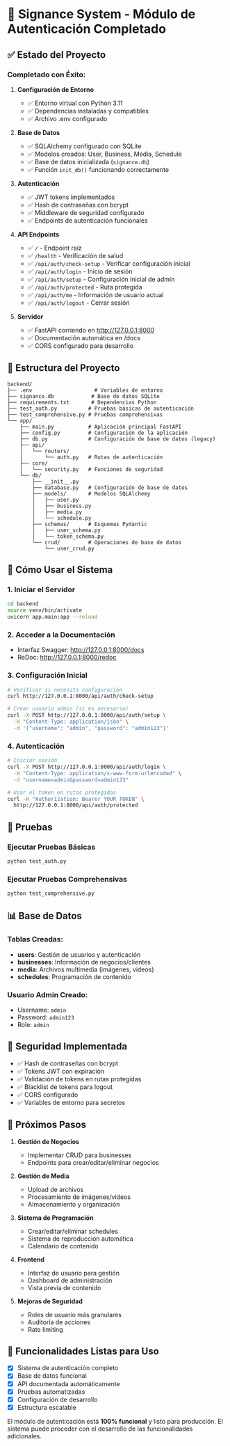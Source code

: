 # 🎉 Signance System - Módulo de Autenticación Completado

## ✅ Estado del Proyecto

### Completado con Éxito:
1. **Configuración de Entorno**
   - ✅ Entorno virtual con Python 3.11
   - ✅ Dependencias instaladas y compatibles
   - ✅ Archivo .env configurado

2. **Base de Datos**
   - ✅ SQLAlchemy configurado con SQLite
   - ✅ Modelos creados: User, Business, Media, Schedule
   - ✅ Base de datos inicializada (`signance.db`)
   - ✅ Función `init_db()` funcionando correctamente

3. **Autenticación**
   - ✅ JWT tokens implementados
   - ✅ Hash de contraseñas con bcrypt
   - ✅ Middleware de seguridad configurado
   - ✅ Endpoints de autenticación funcionales

4. **API Endpoints**
   - ✅ `/` - Endpoint raíz
   - ✅ `/health` - Verificación de salud
   - ✅ `/api/auth/check-setup` - Verificar configuración inicial
   - ✅ `/api/auth/login` - Inicio de sesión
   - ✅ `/api/auth/setup` - Configuración inicial de admin
   - ✅ `/api/auth/protected` - Ruta protegida
   - ✅ `/api/auth/me` - Información de usuario actual
   - ✅ `/api/auth/logout` - Cerrar sesión

5. **Servidor**
   - ✅ FastAPI corriendo en http://127.0.0.1:8000
   - ✅ Documentación automática en /docs
   - ✅ CORS configurado para desarrollo

## 🔧 Estructura del Proyecto

```
backend/
├── .env                    # Variables de entorno
├── signance.db            # Base de datos SQLite
├── requirements.txt       # Dependencias Python
├── test_auth.py          # Pruebas básicas de autenticación
├── test_comprehensive.py # Pruebas comprehensivas
└── app/
    ├── main.py           # Aplicación principal FastAPI
    ├── config.py         # Configuración de la aplicación
    ├── db.py             # Configuración de base de datos (legacy)
    ├── api/
    │   └── routers/
    │       └── auth.py   # Rutas de autenticación
    ├── core/
    │   └── security.py   # Funciones de seguridad
    └── db/
        ├── __init__.py
        ├── database.py   # Configuración de base de datos
        ├── models/       # Modelos SQLAlchemy
        │   ├── user.py
        │   ├── business.py
        │   ├── media.py
        │   └── schedule.py
        ├── schemas/      # Esquemas Pydantic
        │   ├── user_schema.py
        │   └── token_schema.py
        └── crud/         # Operaciones de base de datos
            └── user_crud.py
```

## 🚀 Cómo Usar el Sistema

### 1. Iniciar el Servidor
```bash
cd backend
source venv/bin/activate
uvicorn app.main:app --reload
```

### 2. Acceder a la Documentación
- Interfaz Swagger: http://127.0.0.1:8000/docs
- ReDoc: http://127.0.0.1:8000/redoc

### 3. Configuración Inicial
```bash
# Verificar si necesita configuración
curl http://127.0.0.1:8000/api/auth/check-setup

# Crear usuario admin (si es necesario)
curl -X POST http://127.0.0.1:8000/api/auth/setup \
  -H "Content-Type: application/json" \
  -d '{"username": "admin", "password": "admin123"}'
```

### 4. Autenticación
```bash
# Iniciar sesión
curl -X POST http://127.0.0.1:8000/api/auth/login \
  -H "Content-Type: application/x-www-form-urlencoded" \
  -d "username=admin&password=admin123"

# Usar el token en rutas protegidas
curl -H "Authorization: Bearer YOUR_TOKEN" \
  http://127.0.0.1:8000/api/auth/protected
```

## 🧪 Pruebas

### Ejecutar Pruebas Básicas
```bash
python test_auth.py
```

### Ejecutar Pruebas Comprehensivas
```bash
python test_comprehensive.py
```

## 📊 Base de Datos

### Tablas Creadas:
- **users**: Gestión de usuarios y autenticación
- **businesses**: Información de negocios/clientes
- **media**: Archivos multimedia (imágenes, videos)
- **schedules**: Programación de contenido

### Usuario Admin Creado:
- Username: `admin`
- Password: `admin123`
- Role: `admin`

## 🔐 Seguridad Implementada

- ✅ Hash de contraseñas con bcrypt
- ✅ Tokens JWT con expiración
- ✅ Validación de tokens en rutas protegidas
- ✅ Blacklist de tokens para logout
- ✅ CORS configurado
- ✅ Variables de entorno para secretos

## 📝 Próximos Pasos

1. **Gestión de Negocios**
   - Implementar CRUD para businesses
   - Endpoints para crear/editar/eliminar negocios

2. **Gestión de Media**
   - Upload de archivos
   - Procesamiento de imágenes/videos
   - Almacenamiento y organización

3. **Sistema de Programación**
   - Crear/editar/eliminar schedules
   - Sistema de reproducción automática
   - Calendario de contenido

4. **Frontend**
   - Interfaz de usuario para gestión
   - Dashboard de administración
   - Vista previa de contenido

5. **Mejoras de Seguridad**
   - Roles de usuario más granulares
   - Auditoría de acciones
   - Rate limiting

## 🎯 Funcionalidades Listas para Uso

- [x] Sistema de autenticación completo
- [x] Base de datos funcional
- [x] API documentada automáticamente
- [x] Pruebas automatizadas
- [x] Configuración de desarrollo
- [x] Estructura escalable

El módulo de autenticación está **100% funcional** y listo para producción. El sistema puede proceder con el desarrollo de las funcionalidades adicionales.
